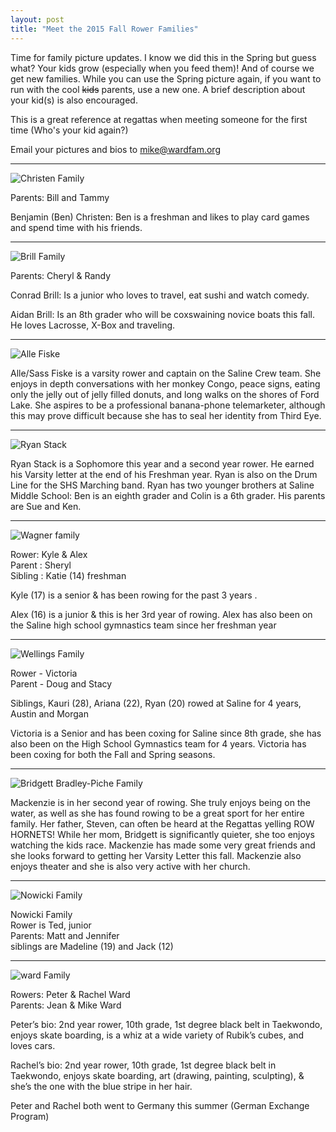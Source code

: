 ```yaml
---
layout: post  
title: "Meet the 2015 Fall Rower Families"
---
```


Time for family picture updates. I know we did this in the Spring but guess
what? Your kids grow (especially when you feed them)! And of course we get new
families. While you can use the Spring picture again, if you want to run with
the cool <s>kids</s> parents, use a new one. A brief description about your
kid(s) is also encouraged.

This is a great reference at regattas when meeting someone for the first time
(Who's your kid again?)

Email your pictures and bios to <mike@wardfam.org>

--------------------------------------------------------------------------------

![Christen Family](http://i.imgur.com/ErThUct.jpg)

Parents: Bill and Tammy

Benjamin (Ben) Christen: Ben is a freshman and likes to play card games and
spend time with his friends.

--------------------------------------------------------------------------------

![Brill Family](http://i.imgur.com/t0aeboC.jpg)

Parents: Cheryl & Randy

Conrad Brill: Is a junior who loves to travel, eat sushi and watch comedy.

Aidan Brill: Is an 8th grader who will be coxswaining novice boats this fall. He
loves Lacrosse, X-Box and traveling.

--------------------------------------------------------------------------------

![Alle Fiske](http://i.imgur.com/d8fdRIe.jpg)

Alle/Sass Fiske is a varsity rower and captain on the Saline Crew team. She
enjoys in depth conversations with her monkey Congo, peace signs, eating only
the jelly out of jelly filled donuts, and long walks on the shores of Ford Lake.
She aspires to be a professional banana-phone telemarketer, although this may
prove difficult because she has to seal her identity from Third Eye.

--------------------------------------------------------------------------------

![Ryan Stack](http://i.imgur.com/SMbl7lE.jpg)

Ryan Stack is a Sophomore this year and a second year rower. He earned his
Varsity letter at the end of his Freshman year. Ryan is also on the Drum Line
for the SHS Marching band. Ryan has two younger brothers at Saline Middle
School: Ben is an eighth grader and Colin is a 6th grader. His parents are Sue
and Ken.

--------------------------------------------------------------------------------

![Wagner family](http://i.imgur.com/7zZolqB.jpg)

Rower: Kyle & Alex  
Parent : Sheryl  
Sibling : Katie (14) freshman

Kyle (17) is a senior & has been rowing for the past 3 years .

Alex (16) is a junior & this is her 3rd year of rowing. Alex has also been on
the Saline high school gymnastics team since her freshman year

--------------------------------------------------------------------------------

![Wellings Family](http://i.imgur.com/SkpODzZ.jpg)

Rower - Victoria  
Parent - Doug and Stacy

Siblings, Kauri (28), Ariana (22), Ryan (20) rowed at Saline for 4 years, Austin
and Morgan

Victoria is a Senior and has been coxing for Saline since 8th grade, she has
also been on the High School Gymnastics team for 4 years. Victoria has been
coxing for both the Fall and Spring seasons.

--------------------------------------------------------------------------------

![Bridgett Bradley-Piche Family](http://i.imgur.com/KbOfPG2.jpg)

Mackenzie is in her second year of rowing. She truly enjoys being on the water,
as well as she has found rowing to be a great sport for her entire family. Her
father, Steven, can often be heard at the Regattas yelling ROW HORNETS! While
her mom, Bridgett is significantly quieter, she too enjoys watching the kids
race. Mackenzie has made some very great friends and she looks forward to
getting her Varsity Letter this fall. Mackenzie also enjoys theater and she is
also very active with her church.

--------------------------------------------------------------------------------

![Nowicki Family](http://i.imgur.com/nYMbHvx.jpg)

Nowicki Family  
Rower is Ted, junior  
Parents: Matt and Jennifer  
siblings are Madeline (19) and Jack (12)

--------------------------------------------------------------------------------

![ward Family](http://i.imgur.com/BanTBWU.jpg)

Rowers: Peter & Rachel Ward  
Parents: Jean & Mike Ward

Peter’s bio: 2nd year rower, 10th grade, 1st degree black belt in Taekwondo,
enjoys skate boarding, is a whiz at a wide variety of Rubik’s cubes, and loves
cars.

Rachel’s bio: 2nd year rower, 10th grade, 1st degree black belt in Taekwondo,
enjoys skate boarding, art (drawing, painting, sculpting), & she’s the one with
the blue stripe in her hair.

Peter and Rachel both went to Germany this summer (German Exchange Program)
